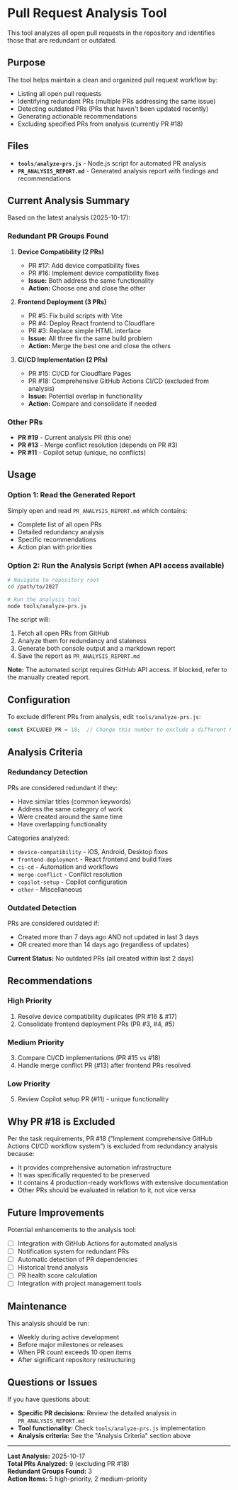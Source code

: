 # Pull Request Analysis Tool

This tool analyzes all open pull requests in the repository and identifies those that are redundant or outdated.

## Purpose

The tool helps maintain a clean and organized pull request workflow by:
- Listing all open pull requests
- Identifying redundant PRs (multiple PRs addressing the same issue)
- Detecting outdated PRs (PRs that haven't been updated recently)
- Generating actionable recommendations
- Excluding specified PRs from analysis (currently PR #18)

## Files

- **`tools/analyze-prs.js`** - Node.js script for automated PR analysis
- **`PR_ANALYSIS_REPORT.md`** - Generated analysis report with findings and recommendations

## Current Analysis Summary

Based on the latest analysis (2025-10-17):

### Redundant PR Groups Found

1. **Device Compatibility (2 PRs)**
   - PR #17: Add device compatibility fixes
   - PR #16: Implement device compatibility fixes
   - **Issue:** Both address the same functionality
   - **Action:** Choose one and close the other

2. **Frontend Deployment (3 PRs)**
   - PR #5: Fix build scripts with Vite
   - PR #4: Deploy React frontend to Cloudflare
   - PR #3: Replace simple HTML interface
   - **Issue:** All three fix the same build problem
   - **Action:** Merge the best one and close the others

3. **CI/CD Implementation (2 PRs)**
   - PR #15: CI/CD for Cloudflare Pages
   - PR #18: Comprehensive GitHub Actions CI/CD (excluded from analysis)
   - **Issue:** Potential overlap in functionality
   - **Action:** Compare and consolidate if needed

### Other PRs

- **PR #19** - Current analysis PR (this one)
- **PR #13** - Merge conflict resolution (depends on PR #3)
- **PR #11** - Copilot setup (unique, no conflicts)

## Usage

### Option 1: Read the Generated Report

Simply open and read `PR_ANALYSIS_REPORT.md` which contains:
- Complete list of all open PRs
- Detailed redundancy analysis
- Specific recommendations
- Action plan with priorities

### Option 2: Run the Analysis Script (when API access available)

```bash
# Navigate to repository root
cd /path/to/2027

# Run the analysis tool
node tools/analyze-prs.js
```

The script will:
1. Fetch all open PRs from GitHub
2. Analyze them for redundancy and staleness
3. Generate both console output and a markdown report
4. Save the report as `PR_ANALYSIS_REPORT.md`

**Note:** The automated script requires GitHub API access. If blocked, refer to the manually created report.

## Configuration

To exclude different PRs from analysis, edit `tools/analyze-prs.js`:

```javascript
const EXCLUDED_PR = 18;  // Change this number to exclude a different PR
```

## Analysis Criteria

### Redundancy Detection

PRs are considered redundant if they:
- Have similar titles (common keywords)
- Address the same category of work
- Were created around the same time
- Have overlapping functionality

Categories analyzed:
- `device-compatibility` - iOS, Android, Desktop fixes
- `frontend-deployment` - React frontend and build fixes
- `ci-cd` - Automation and workflows
- `merge-conflict` - Conflict resolution
- `copilot-setup` - Copilot configuration
- `other` - Miscellaneous

### Outdated Detection

PRs are considered outdated if:
- Created more than 7 days ago AND not updated in last 3 days
- OR created more than 14 days ago (regardless of updates)

**Current Status:** No outdated PRs (all created within last 2 days)

## Recommendations

### High Priority
1. Resolve device compatibility duplicates (PR #16 & #17)
2. Consolidate frontend deployment PRs (PR #3, #4, #5)

### Medium Priority
3. Compare CI/CD implementations (PR #15 vs #18)
4. Handle merge conflict PR (#13) after frontend PRs resolved

### Low Priority
5. Review Copilot setup PR (#11) - unique functionality

## Why PR #18 is Excluded

Per the task requirements, PR #18 ("Implement comprehensive GitHub Actions CI/CD workflow system") is excluded from redundancy analysis because:
- It provides comprehensive automation infrastructure
- It was specifically requested to be preserved
- It contains 4 production-ready workflows with extensive documentation
- Other PRs should be evaluated in relation to it, not vice versa

## Future Improvements

Potential enhancements to the analysis tool:
- [ ] Integration with GitHub Actions for automated analysis
- [ ] Notification system for redundant PRs
- [ ] Automatic detection of PR dependencies
- [ ] Historical trend analysis
- [ ] PR health score calculation
- [ ] Integration with project management tools

## Maintenance

This analysis should be run:
- Weekly during active development
- Before major milestones or releases
- When PR count exceeds 10 open items
- After significant repository restructuring

## Questions or Issues

If you have questions about:
- **Specific PR decisions:** Review the detailed analysis in `PR_ANALYSIS_REPORT.md`
- **Tool functionality:** Check `tools/analyze-prs.js` implementation
- **Analysis criteria:** See the "Analysis Criteria" section above

---

**Last Analysis:** 2025-10-17  
**Total PRs Analyzed:** 9 (excluding PR #18)  
**Redundant Groups Found:** 3  
**Action Items:** 5 high-priority, 2 medium-priority

